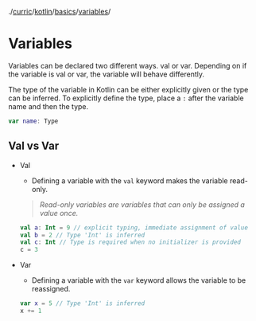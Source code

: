 ./[curric](/curric)/[kotlin](/curric/kotlin)/[basics](/curric/kotlin/basics)/[variables](/curric/kotlin/basics/var)/
# Variables
Variables can be declared two different ways. val or var. Depending on if the variable is val or var, the variable will behave differently.

The type of the variable in Kotlin can be either explicitly given or the type can be inferred. To explicitly define the type, place a `:` after the variable name and then the type.
```kotlin
var name: Type
```
## Val vs Var
- Val
    - Defining a variable with the `val` keyword makes the variable read-only.
    
    > _Read-only variables are variables that can only be assigned a value once._
    ```kotlin
    val a: Int = 9 // explicit typing, immediate assignment of value
    val b = 2 // Type 'Int' is inferred
    val c: Int // Type is required when no initializer is provided
    c = 3
    ```
- Var
    - Defining a variable with the `var` keyword allows the variable to be reassigned.
    ```kotlin
    var x = 5 // Type 'Int' is inferred
    x += 1
    ```